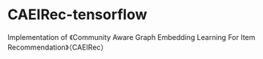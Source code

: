 # CAEIRec-tensorflow
Implementation of  《Community Aware Graph Embedding Learning For Item Recommendation》（CAEIRec）
